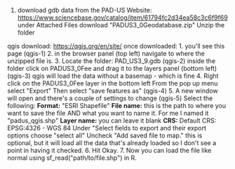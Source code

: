 1. download gdb data from the PAD-US Website:
    https://www.sciencebase.gov/catalog/item/61794fc2d34ea58c3c6f9f69
    under Attached Files download "PADUS3_0Geodatabase.zip"
    Unzip the folder

qgis download: https://qgis.org/en/site/
once downloaded: 
    1. you'll see this page (qgis-1)
    2. in the browser panel (top left) navigate to where the unzipped file is.
    3. Locate the folder: PAD_US3_9.gdb (qgis-2)
        inside the folder click on PADUS3_0Fee and drag it to the layers panel (bottom left) (qgis-3)
        qgis will load the data without a basemap - which is fine
    4. Right click on the PADUS3_0Fee layer in the bottom left
        From the pop up menu select "Export" 
        Then select "save features as" (qgis-4)
    5. A new window will open and there's a couple of settings to change (qgis-5)
        Select the following:
        **Format:** "ESRI Shapefile"
        **File name:** this is the path to where you want to save the file AND what you want to name it. 
            For me I named it "padus_qgis.shp"
        **Layer name:** you can leave it blank
        **CRS:** Default CRS: EPSG:4326 - WGS 84
        Under "Select fields to export and their export options choose "select all"
        Uncheck "Add saved file to map." this is optional, but it will load all the data that's already loaded so I don't see a point in having it checked. 
    6. Hit Okay.
    7. Now you can load the file like normal using sf_read("path/to/file.shp") in R. 